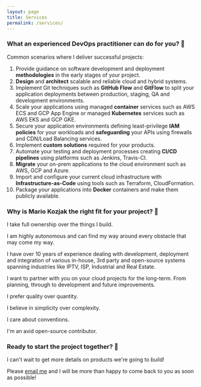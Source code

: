 ```yaml
---
layout: page
title: Services
permalink: /services/
---
```


### What an experienced DevOps practitioner can do for you? 🧙

Common scenarios where I deliver successful projects:
1.  Provide guidance on software development and deployment **methodologies** in the early stages of your project.
1.  **Design** and **architect** scalable and reliable cloud and hybrid systems.
1.  Implement Git techniques such as **GitHub Flow** and **GitFlow** to split your application deployments between production, staging, QA and development environments.
1.  Scale your applications using managed **container** services such as AWS ECS and GCP App Engine or managed **Kubernetes** services such as AWS EKS and GCP GKE.
1.  Secure your application environments defining least-privilege **IAM policies** for your workloads and **safeguarding** your APIs using firewalls and CDN/Load Balancing services.
1.  Implement **custom solutions** required for your products.
1.  Automate your testing and deployment processes creating **CI/CD pipelines** using platforms such as Jenkins, Travis-CI.
1.  **Migrate** your on-prem applications to the cloud environment such as AWS, GCP and Azure.
1.  Import and configure your current cloud infrastructure with **Infrastructure-as-Code** using tools such as Terraform, CloudFormation.
1.  Package your applications into **Docker** containers and make them publicly available.

### Why is Mario Kozjak the right fit for your project? 👋

I take full ownership over the things I build.

I am highly autonomous and can find my way around every obstacle that may come my way.

I have over 10 years of experience dealing with development, deployment and integration of various in-house, 3rd party and open-source systems spanning industries like IPTV, ISP, Industrial and Real Estate.

I want to partner with you on your cloud projects for the long-term. From planning, through to development and future improvements.

I prefer quality over quantity.

I believe in simplicity over complexity.

I care about conventions.

I'm an avid open-source contributor.

### Ready to start the project together? 🚀

I can't wait to get more details on products we're going to build!

Please <a href="mailto:kozjakm1@gmail.com" target="_blank">email me</a> and I will be more than happy to come back to you as soon as possible!
